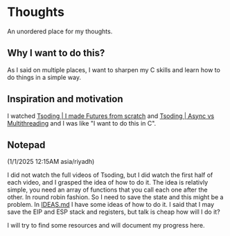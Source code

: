 # Thoughts
An unordered place for my thoughts.

## Why I want to do this?
As I said on multiple places, I want to sharpen my C skills and learn how to do things in a simple way.

## Inspiration and motivation
I watched [Tsoding | I made Futures from scratch](https://www.youtube.com/watch?v=sNHzizPu7yQ) and [Tsoding | Async vs Multithreading](https://www.youtube.com/watch?v=IGv5WYYmyfo) and I was like "I want to do this in C".

## Notepad
(1/1/2025 12:15AM asia/riyadh)

I did not watch the full videos of Tsoding, but I did watch the first half of each video, and I grasped the idea of how to do it.
The idea is relativly simple, you need an array of functions that you call each one after the other. In round robin fashion. So I
need to save the state and this might be a problem. In [IDEAS.md](IDEAS.md) I have some ideas of how to do it. I said that I may 
save the EIP and ESP stack and registers, but talk is cheap how will I do it?

I will try to find some resources and will document my progress here.
